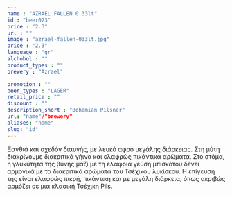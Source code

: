 ```yaml
---
name : "AZRAEL FALLEN 0.33lt"
id : "beer023"
price : "2.3"
url : ""
image : "azrael-fallen-033lt.jpg"
price : "2.3"
language : "gr"
alchohol : ""
product_types : ""
brewery : "Azrael"

promotion : ""
beer_types : "LAGER"
retail_price : ""
discount : ""
description_short : "Bohemian Pilsner"
url: "name"/"brewery"
aliases: "name"
slug: "id"
---
```


Ξανθιά και σχεδόν διαυγής, με λευκό αφρό μεγάλης διάρκειας. Στη μύτη διακρίνουμε διακριτικά γήινα και ελαφρώς πικάντικα αρώματα. Στο στόμα, η γλυκύτητα της βύνης μαζί με τη ελαφριά γεύση μπισκότου δένει αρμονικά με τα διακριτικά αρώματα του Τσέχικου λυκίσκου. Η επίγευση της είναι ελαφρώς πικρή, πικάντικη και με μεγάλη διάρκεια, όπως ακριβώς αρμόζει σε μια κλασική Τσέχικη Pils.